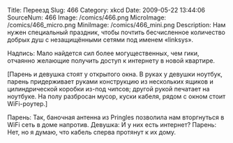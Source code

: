 Title: Переезд 
Slug: 466 
Category: xkcd 
Date: 2009-05-22 13:44:06 
SourceNum: 466 
Image: /comics/466.png 
MicroImage: /comics/466_micro.png 
MiniImage: /comics/466_mini.png 
Description: Нам нужен специальный праздник, чтобы почтить бесчисленное количество добрых душ с незащищёнными сетями под именем «linksys». 

Надпись: Мало найдется сил более могущественных, чем гики, отчаянно желающие получить доступ к интернету в новой квартире.

[Парень и девушка стоят у открытого окна. В руках у девушки ноутбук, парень придерживает руками конструкцию из нескольких ящиков и цилиндрической коробки из-под чипсов; другой рукой печатает на ноутбуке. На полу разбросан мусор, куски кабеля, рядом с окном стоит WiFi-роутер.]

Парень: Так, баночная антенна из Pringles позволила нам вторгнуться в WiFi сеть в доме напротив.
Девушка: И у них есть интернет?
Парень: Нет, но я думаю, что кабель сперва протянут к их дому.
